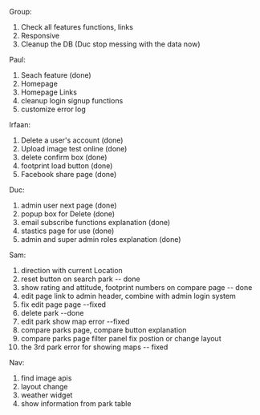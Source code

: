Group:
1. Check all features functions, links
2. Responsive
3. Cleanup the DB (Duc stop messing with the data now)

Paul:
1. Seach feature (done)
2. Homepage
3. Homepage Links
4. cleanup login signup functions
5. customize error log

Irfaan:
1. Delete a user's account (done)
2. Upload image test online (done)
3. delete confirm box (done)
4. footprint load button (done)
5. Facebook share page (done)

Duc:
1. admin user next page (done)
2. popup box for Delete (done)
3. email subscribe functions explanation (done)
4. stastics page for use (done)
5. admin and super admin roles explanation (done)

Sam:
1. direction with current Location
2. reset button on search park -- done
3. show rating and attitude, footprint numbers on compare page -- done
4. edit page link to admin header, combine with admin login system
5. fix edit page page --fixed
6. delete park --done
7. edit park show map error --fixed
8. compare parks page, compare button explanation
9. compare parks page filter panel fix postion or change layout
10. the 3rd park error for showing maps -- fixed

Nav:
1. find image apis
2. layout change
3. weather widget
4. show information from park table
